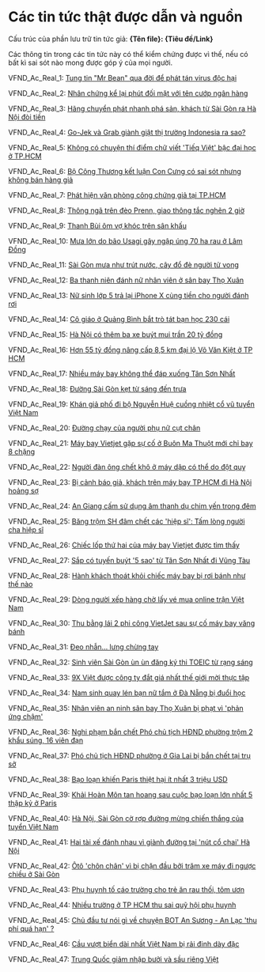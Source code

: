 # Các tin tức thật được dẫn và nguồn

Cấu trúc của phần lưu trữ tin tức giả: __{Tên file}: {Tiêu đề/Link}__

Các thông tin trong các tin tức này có thể kiểm chứng được vì thế, nếu có bất kì sai sót nào mong được góp ý của mọi người.

VFND_Ac_Real_1: [Tung tin "Mr Bean" qua đời để phát tán virus độc hại](https://news.zing.vn/tung-tin-mr-bean-qua-doi-de-phat-tan-virus-doc-hai-post861659.html)

VFND_Ac_Real_2: [Nhân chứng kể lại phút đối mặt với tên cướp ngân hàng](https://news.zing.vn/nhan-chung-ke-lai-phut-doi-mat-voi-ten-cuop-ngan-hang-post874648.html)

VFND_Ac_Real_3: [Hãng chuyển phát nhanh phá sản, khách từ Sài Gòn ra Hà Nội đòi tiền](https://news.zing.vn/hang-chuyen-phat-nhanh-pha-san-khach-tu-sai-gon-ra-ha-noi-doi-tien-post874640.html)

VFND_Ac_Real_4: [Go-Jek và Grab giành giật thị trường Indonesia ra sao?](https://news.zing.vn/go-jek-va-grab-gianh-giat-thi-truong-indonesia-ra-sao-post874114.html)

VFND_Ac_Real_5: [Không có chuyện thí điểm chữ viết 'Tiếq Việt' bậc đại học ở TP.HCM](https://news.zing.vn/khong-co-chuyen-thi-diem-chu-viet-tieq-viet-bac-dai-hoc-o-tphcm-post800493.html)

VFND_Ac_Real_6: [Bộ Công Thương kết luận Con Cưng có sai sót nhưng không bán hàng giả](https://news.zing.vn/bo-cong-thuong-ket-luan-con-cung-co-sai-sot-nhung-khong-ban-hang-gia-post869549.html)

VFND_Ac_Real_7: [Phát hiện văn phòng công chứng giả tại TP.HCM](https://thanhnien.vn/thoi-su/phat-hien-van-phong-cong-chung-gia-tai-tphcm-1008502.html)

VFND_Ac_Real_8: [Thông ngã trên đèo Prenn, giao thông tắc nghẽn 2 giờ](https://vnexpress.net/tin-tuc/thoi-su/thong-nga-tren-deo-prenn-giao-thong-tac-nghen-2-gio-3816674.html)

VFND_Ac_Real_9: [Thanh Bùi ôm vợ khóc trên sân khấu](https://giaitri.vnexpress.net/photo/lang-nhac/thanh-bui-om-vo-khoc-tren-san-khau-3685591.html)

VFND_Ac_Real_10: [Mưa lớn do bão Usagi gây ngập úng 70 ha rau ở Lâm Đồng](https://vnexpress.net/tin-tuc/thoi-su/mua-lon-do-bao-usagi-gay-ngap-ung-70-ha-rau-o-lam-dong-3845123.html)

VFND_Ac_Real_11: [Sài Gòn mưa như trút nước, cây đổ đè người tử vong](https://vnexpress.net/tin-tuc/thoi-su/sai-gon-mua-nhu-trut-nuoc-cay-do-de-nguoi-tu-vong-3844468.html)

VFND_Ac_Real_12: [Ba thanh niên đánh nữ nhân viên ở sân bay Thọ Xuân](https://vnexpress.net/tin-tuc/thoi-su/giao-thong/ba-thanh-nien-danh-nu-nhan-vien-o-san-bay-tho-xuan-3844038.html)

VFND_Ac_Real_13: [Nữ sinh lớp 5 trả lại iPhone X cùng tiền cho người đánh rơi](https://vnexpress.net/tin-tuc/giao-duc/nu-sinh-lop-5-tra-lai-iphone-x-cung-tien-cho-nguoi-danh-roi-3845596.html)

VFND_Ac_Real_14: [Cô giáo ở Quảng Bình bắt trò tát bạn học 230 cái](https://vnexpress.net/tin-tuc/giao-duc/co-giao-o-quang-binh-bat-tro-tat-ban-hoc-230-cai-3844000.html)

VFND_Ac_Real_15: [Hà Nội có thêm ba xe buýt mui trần 20 tỷ đồng](https://vnexpress.net/tin-tuc/thoi-su/giao-thong/ha-noi-co-them-ba-xe-buyt-mui-tran-20-ty-dong-3845972.html)

VFND_Ac_Real_16: [Hơn 55 tỷ đồng nâng cấp 8,5 km đại lộ Võ Văn Kiệt ở TP HCM](https://vnexpress.net/photo/giao-thong/hon-55-ty-dong-nang-cap-85-km-dai-lo-vo-van-kiet-o-tp-hcm-3843937.html)

VFND_Ac_Real_17: [Nhiều máy bay không thể đáp xuống Tân Sơn Nhất](https://vnexpress.net/tin-tuc/thoi-su/nhieu-may-bay-khong-the-dap-xuong-tan-son-nhat-3844571.html)

VFND_Ac_Real_18: [Đường Sài Gòn kẹt từ sáng đến trưa](https://vnexpress.net/photo/giao-thong/duong-sai-gon-ket-tu-sang-den-trua-3844817.html)

VFND_Ac_Real_19: [Khán giả phố đi bộ Nguyễn Huệ cuồng nhiệt cổ vũ tuyển Việt Nam](https://thethao.tuoitre.vn/khan-gia-pho-di-bo-nguyen-hue-cuong-nhiet-co-vu-tuyen-viet-nam-20181202190358909.htm)

VFND_Ac_Real_20: [Đường chạy của người phụ nữ cụt chân](https://tuoitre.vn/duong-chay-cua-nguoi-phu-nu-cut-chan-20181202091055776.htm)

VFND_Ac_Real_21: [Máy bay Vietjet gặp sự cố ở Buôn Ma Thuột mới chỉ bay 8 chặng](https://tuoitre.vn/may-bay-vietet-gap-su-co-o-buon-ma-thuot-moi-chi-bay-8-chang-20181130082541633.htm)

VFND_Ac_Real_22: [Người đàn ông chết khô ở máy dập có thể do đột quỵ](https://tuoitre.vn/nguoi-dan-ong-chet-kho-o-may-dap-co-the-do-dot-quy-20181202132400409.htm)

VFND_Ac_Real_23: [Bị cảnh báo giả, khách trên máy bay TP.HCM đi Hà Nội hoảng sợ](https://tuoitre.vn/bi-canh-bao-gia-khach-tren-may-bay-tp-hcm-di-ha-noi-hoang-so-20181120082517218.htm)

VFND_Ac_Real_24: [An Giang cấm sử dụng âm thanh dụ chim yến trong đêm](https://thanhnien.vn/thoi-su/an-giang-cam-su-dung-am-thanh-du-chim-yen-trong-dem-1029155.html)

VFND_Ac_Real_25: [Băng trộm SH đâm chết các 'hiệp sĩ': Tấm lòng người cha hiệp sĩ](https://thanhnien.vn/doi-song/bang-trom-sh-dam-chet-cac-hiep-si-tam-long-nguoi-cha-hiep-si-1029123.html)

VFND_Ac_Real_26: [Chiếc lốp thứ hai của máy bay Vietjet được tìm thấy](https://vnexpress.net/tin-tuc/thoi-su/chiec-lop-thu-hai-cua-may-bay-vietjet-duoc-tim-thay-3848017.html)

VFND_Ac_Real_27: [Sắp có tuyến buýt '5 sao' từ Tân Sơn Nhất đi Vũng Tàu](https://vnexpress.net/tin-tuc/thoi-su/giao-thong/sap-co-tuyen-buyt-5-sao-tu-tan-son-nhat-di-vung-tau-3847973.html)

VFND_Ac_Real_28: [Hành khách thoát khỏi chiếc máy bay bị rơi bánh như thế nào](https://vnexpress.net/tin-tuc/thoi-su/giao-thong/hanh-khach-thoat-khoi-chiec-may-bay-bi-roi-banh-nhu-the-nao-3847054.html)

VFND_Ac_Real_29: [Dòng người xếp hàng chờ lấy vé mua online trận Việt Nam](https://vnexpress.net/tin-tuc/thoi-su/dong-nguoi-xep-hang-cho-lay-ve-mua-online-tran-viet-nam-philippines-3847313.html)

VFND_Ac_Real_30: [Thu bằng lái 2 phi công VietJet sau sự cố máy bay văng bánh](https://news.zing.vn/thu-bang-lai-2-phi-cong-vietjet-sau-su-co-may-bay-vang-banh-post897027.html)

VFND_Ac_Real_31: [Đeo nhẫn... lưng chừng tay](https://thanhnien.vn/thoi-su/de-nghi-xu-ly-nghiem-lai-xe-o-to-di-lui-tren-cao-toc-1029336.htmlhttps://vnexpress.net/tin-tuc/giao-duc/bo-giao-duc-dieu-chinh-phuong-an-thi-thpt-quoc-gia-2019-3848989.html)

VFND_Ac_Real_32: [Sinh viên Sài Gòn ùn ùn đăng ký thi TOEIC từ rạng sáng](https://vnexpress.net/tin-tuc/giao-duc/sinh-vien-sai-gon-un-un-dang-ky-thi-toeic-tu-rang-sang-3848412.html)

VFND_Ac_Real_33: [9X Việt được công ty đắt giá nhất thế giới mời thực tập](https://vnexpress.net/tin-tuc/giao-duc/9x-viet-duoc-cong-ty-dat-gia-nhat-the-gioi-moi-thuc-tap-3847615.html)

VFND_Ac_Real_34: [Nam sinh quay lén bạn nữ tắm ở Đà Nẵng bị đuổi học](https://vnexpress.net/tin-tuc/giao-duc/nam-sinh-quay-len-ban-nu-tam-o-da-nang-bi-duoi-hoc-3848982.html)

VFND_Ac_Real_35: [Nhân viên an ninh sân bay Thọ Xuân bị phạt vì 'phản ứng chậm'](https://vnexpress.net/tin-tuc/thoi-su/nhan-vien-an-ninh-san-bay-tho-xuan-bi-phat-vi-phan-ung-cham-3848561.html)

VFND_Ac_Real_36: [Nghi phạm bắn chết Phó chủ tịch HĐND phường trộm 2 khẩu súng, 16 viên đạn](https://vnexpress.net/tin-tuc/phap-luat/nghi-pham-ban-chet-pho-chu-tich-hdnd-phuong-trom-2-khau-sung-16-vien-dan-3848868.html)

VFND_Ac_Real_37: [Phó chủ tịch HĐND phường ở Gia Lai bị bắn chết tại trụ sở](https://vnexpress.net/tin-tuc/phap-luat/pho-chu-tich-hdnd-phuong-o-gia-lai-bi-ban-chet-tai-tru-so-3848274.html)

VFND_Ac_Real_38: [Bạo loạn khiến Paris thiệt hại ít nhất 3 triệu USD](https://vnexpress.net/tin-tuc/the-gioi/bao-loan-khien-paris-thiet-hai-it-nhat-3-trieu-usd-3848973.html)

VFND_Ac_Real_39: [Khải Hoàn Môn tan hoang sau cuộc bạo loạn lớn nhất 5 thập kỷ ở Paris](https://vnexpress.net/photo/the-gioi/khai-hoan-mon-tan-hoang-sau-cuoc-bao-loan-lon-nhat-5-thap-ky-o-paris-3848714.html)

VFND_Ac_Real_40: [Hà Nội, Sài Gòn cờ rợp đường mừng chiến thắng của tuyển Việt Nam](https://vnexpress.net/tuong-thuat/thoi-su/ha-noi-sai-gon-co-rop-duong-mung-chien-thang-cua-tuyen-viet-nam-3848047.html)

VFND_Ac_Real_41: [Hai tài xế đánh nhau vì giành đường tại 'nút cổ chai' Hà Nội](https://vnexpress.net/tin-tuc/cong-dong/hai-tai-xe-danh-nhau-vi-gianh-duong-tai-nut-co-chai-ha-noi-3848712.html)

VFND_Ac_Real_42: [Ôtô 'chôn chân' vì bị chặn đầu bởi trăm xe máy đi ngược chiều ở Sài Gòn](https://vnexpress.net/tin-tuc/cong-dong/video/oto-chon-chan-vi-bi-chan-dau-boi-tram-xe-may-di-nguoc-chieu-o-sai-gon-3847590.html)

VFND_Ac_Real_43: [Phụ huynh tố cáo trường cho trẻ ăn rau thối, tôm ươn](https://vnexpress.net/tin-tuc/giao-duc/phu-huynh-to-cao-truong-cho-tre-an-rau-thoi-tom-uon-3849082.html)

VFND_Ac_Real_44: [Nhiều trường ở TP HCM thu sai quỹ hội phụ huynh](https://vnexpress.net/tin-tuc/giao-duc/nhieu-truong-o-tp-hcm-thu-sai-quy-hoi-phu-huynh-3663723.html)

VFND_Ac_Real_45: [Chủ đầu tư nói gì về chuyện BOT An Sương - An Lạc 'thu phí quá hạn' ?](https://thanhnien.vn/thoi-su/chu-dau-tu-noi-gi-ve-chuyen-bot-an-suong-an-lac-thu-phi-qua-han-1029810.html)

VFND_Ac_Real_46: [Cầu vượt biển dài nhất Việt Nam bị rải đinh dày đặc](https://vnexpress.net/tin-tuc/thoi-su/cau-vuot-bien-dai-nhat-viet-nam-bi-rai-dinh-day-dac-3849220.html)

VFND_Ac_Real_47: [Trung Quốc giảm nhập bưởi và sầu riêng Việt](https://kinhdoanh.vnexpress.net/tin-tuc/hang-hoa/trung-quoc-giam-nhap-buoi-va-sau-rieng-viet-3848788.html)